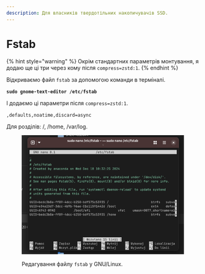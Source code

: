 ```yaml
---
description: Для власників твердотільних накопичувачів SSD.
---
```


# Fstab

{% hint style="warning" %}
Окрім стандартних параметрів монтування, я додаю ще ці три через кому після `compress=zstd:1`.
{% endhint %}

Відкриваємо файл `fstab` за допомогою команди в терміналі.

<pre class="language-bash"><code class="lang-bash"><strong>sudo gnome-text-editor /etc/fstab
</strong></code></pre>

І додаємо ці параметри після `compress=zstd:1`.

```bash
,defaults,noatime,discard=async
```

Для розділів: /, /home, /var/log.

<figure><img src="../../.gitbook/assets/obraz (20).png" alt=""><figcaption><p>Редагування файлу <code>fstab</code> у GNU/Linux.</p></figcaption></figure>
